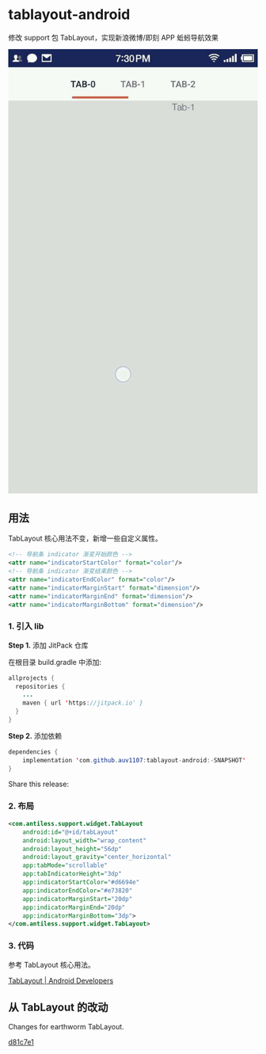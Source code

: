 # tablayout-android

修改 support 包 TabLayout，实现新浪微博/即刻 APP 蚯蚓导航效果

![](art/tablayout-demo.gif)

## 用法

TabLayout 核心用法不变，新增一些自定义属性。

```xml
<!-- 导航条 indicator 渐变开始颜色 -->
<attr name="indicatorStartColor" format="color"/>
<!-- 导航条 indicator 渐变结束颜色 -->
<attr name="indicatorEndColor" format="color"/>
<attr name="indicatorMarginStart" format="dimension"/>
<attr name="indicatorMarginEnd" format="dimension"/>
<attr name="indicatorMarginBottom" format="dimension"/>
```

### 1. 引入 lib

**Step 1.** 添加 JitPack 仓库

在根目录 build.gradle 中添加:

```java
allprojects {
  repositories {
    ...
    maven { url 'https://jitpack.io' }
  }
}
```

**Step 2.** 添加依赖

```java
dependencies {
    implementation 'com.github.auv1107:tablayout-android:-SNAPSHOT'
}
```

Share this release:

### 2. 布局

```xml
<com.antiless.support.widget.TabLayout
    android:id="@+id/tabLayout"
    android:layout_width="wrap_content"
    android:layout_height="56dp"
    android:layout_gravity="center_horizontal"
    app:tabMode="scrollable"
    app:tabIndicatorHeight="3dp"
    app:indicatorStartColor="#d6694e"
    app:indicatorEndColor="#e73820"
    app:indicatorMarginStart="20dp"
    app:indicatorMarginEnd="20dp"
    app:indicatorMarginBottom="3dp">
</com.antiless.support.widget.TabLayout>
```

### 3. 代码

参考 TabLayout 核心用法。

[TabLayout | Android Developers](https://developer.android.com/reference/android/support/design/widget/TabLayout)


## 从 TabLayout 的改动

Changes for earthworm TabLayout.

[d81c7e1](https://github.com/auv1107/tablayout-android/commit/d81c7e1a426128b06b813fc929abddf823582e97)
